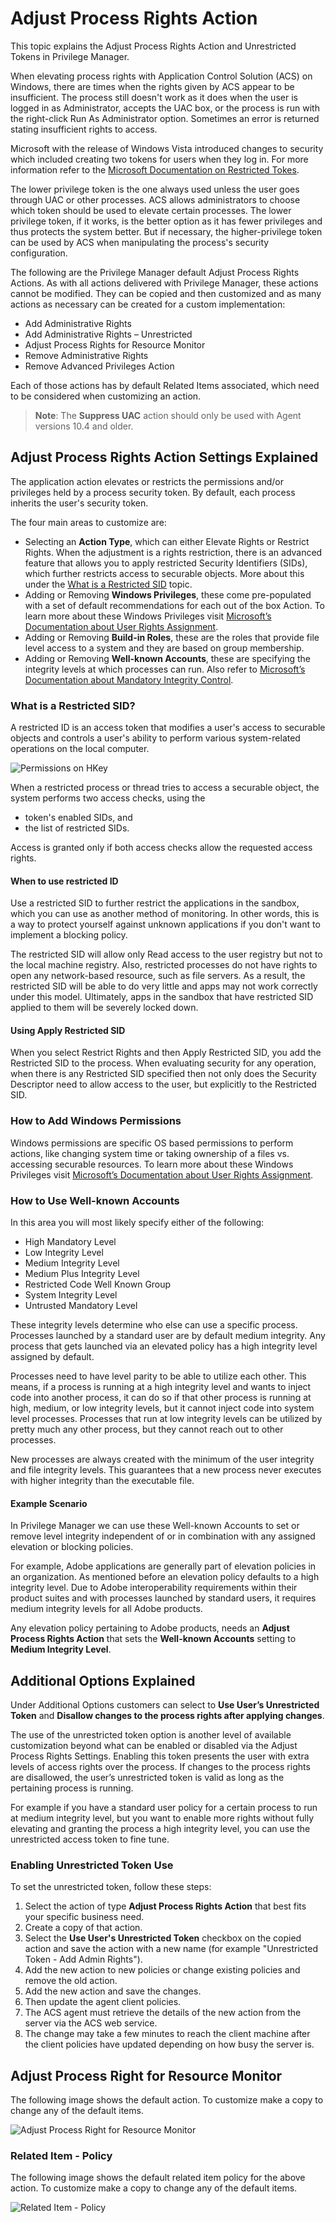 [title]: # (Adjust Process Rights)
[tags]: # (action,unrestricted token)
[priority]: # (2)
# Adjust Process Rights Action

This topic explains the Adjust Process Rights Action and Unrestricted Tokens in Privilege Manager.

When elevating process rights with Application Control Solution (ACS) on Windows, there are times when the rights given by ACS appear to be insufficient. The process still doesn't work as it does when the user is logged in as Administrator, accepts the UAC box, or the process is run with the right-click Run As Administrator option. Sometimes an error is returned stating insufficient rights to access.

Microsoft with the release of Windows Vista introduced changes to security which included creating two tokens for users when they log in. For more information refer to the [Microsoft Documentation on Restricted Tokes](https://docs.microsoft.com/en-us/windows/win32/secauthz/restricted-tokens).

The lower privilege token is the one always used unless the user goes through UAC or other processes. ACS allows administrators to choose which token should be used to elevate certain processes. The lower privilege token, if it works, is the better option as it has fewer privileges and thus protects the system better. But if necessary, the higher-privilege token can be used by ACS when manipulating the process's security configuration.

The following are the Privilege Manager default Adjust Process Rights Actions. As with all actions delivered with Privilege Manager, these actions cannot be modified. They can be copied and then customized and as many actions as
necessary can be created for a custom implementation:

* Add Administrative Rights
* Add Administrative Rights – Unrestricted
* Adjust Process Rights for Resource Monitor
* Remove Administrative Rights
* Remove Advanced Privileges Action

Each of those actions has by default Related Items associated, which need to be considered when customizing an action.

>**Note**: The __Suppress UAC__ action should only be used with Agent versions 10.4 and older.

## Adjust Process Rights Action Settings Explained

The application action elevates or restricts the permissions and/or privileges held by a process security token. By default, each process inherits the user's security token.

The four main areas to customize are:

* Selecting an __Action Type__, which can either Elevate Rights or Restrict Rights. When the adjustment is a rights restriction, there is an advanced feature that allows you to apply restricted Security Identifiers (SIDs), which further restricts access to securable objects. More about this under the [What is a Restricted SID](#what_is_a_restricted_sid_) topic.
* Adding or Removing __Windows Privileges__, these come pre-populated with a set of default recommendations for each out of the box Action. To learn more about these Windows Privileges visit [Microsoft’s Documentation about User Rights Assignment](https://docs.microsoft.com/en-us/windows/security/threat-protection/security-policy-settings/user-rights-assignment).
* Adding or Removing __Build-in Roles__, these are the roles that provide file level access to a system and they are based on group membership.
* Adding or Removing __Well-known Accounts__, these are specifying the integrity levels at which processes can run. Also refer to [Microsoft’s Documentation about Mandatory Integrity Control](https://docs.microsoft.com/en-us/windows/win32/secauthz/mandatory-integrity-control).

### What is a Restricted SID?

A restricted ID is an access token that modifies a user's access to securable objects and controls a user's ability to perform various system-related operations on the local computer.

![Permissions on HKey](images/unrestrict/perm-hkey.png)

When a restricted process or thread tries to access a securable object, the system performs two access checks, using the

* token's enabled SIDs, and
* the list of restricted SIDs.

Access is granted only if both access checks allow the requested access rights.

#### When to use restricted ID

Use a restricted SID to further restrict the applications in the sandbox, which you can use as another method of monitoring. In other words, this is a way to protect yourself against unknown applications if you don't want to implement a blocking policy.

The restricted SID will allow only Read access to the user registry but not to the local machine registry. Also, restricted processes do not have rights to open any network-based resource, such as file servers. As a result, the restricted SID will be able to do very little and apps may not work correctly under this model. Ultimately, apps in the sandbox that have restricted SID applied to them will be severely locked down.

#### Using Apply Restricted SID

When you select Restrict Rights and then Apply Restricted SID, you add the Restricted SID to the process. When evaluating security for any operation, when there is any Restricted SID specified then not only does the Security Descriptor
need to allow access to the user, but explicitly to the Restricted SID.

### How to Add Windows Permissions

Windows permissions are specific OS based permissions to perform actions, like changing system time or taking ownership of a files vs. accessing securable resources. To learn more about these Windows Privileges visit [Microsoft’s
Documentation about User Rights Assignment](https://docs.microsoft.com/en-us/windows/security/threat-protection/security-policy-settings/user-rights-assignment).

### How to Use Well-known Accounts

In this area you will most likely specify either of the following:

* High Mandatory Level
* Low Integrity Level
* Medium Integrity Level
* Medium Plus Integrity Level
* Restricted Code Well Known Group
* System Integrity Level
* Untrusted Mandatory Level

These integrity levels determine who else can use a specific process. Processes launched by a standard user are by default medium integrity. Any process that gets launched via an elevated policy has a high integrity level assigned by
default.

Processes need to have level parity to be able to utilize each other. This means, if a process is running at a high integrity level and wants to inject code into another process, it can do so if that other process is running at
high, medium, or low integrity levels, but it cannot inject code into system level processes. Processes that run at low integrity levels can be utilized by pretty much any other process, but they cannot reach out to other processes.

New processes are always created with the minimum of the user integrity and file integrity levels. This guarantees that a new process never executes with higher integrity than the executable file.

#### Example Scenario

In Privilege Manager we can use these Well-known Accounts to set or remove level integrity independent of or in combination with any assigned elevation or blocking policies.

For example, Adobe applications are generally part of elevation policies in an organization. As mentioned before an elevation policy defaults to a high integrity level. Due to Adobe interoperability requirements within their product
suites and with processes launched by standard users, it requires medium integrity levels for all Adobe products.

Any elevation policy pertaining to Adobe products, needs an __Adjust Process Rights Action__ that sets the __Well-known Accounts__ setting to __Medium Integrity Level__.

## Additional Options Explained

Under Additional Options customers can select to __Use User’s Unrestricted Token__ and __Disallow changes to the process rights after applying changes__.

The use of the unrestricted token option is another level of available customization beyond what can be enabled or disabled via the Adjust Process Rights Settings. Enabling this token presents the user with extra levels of
access rights over the process. If changes to the process rights are disallowed, the user’s unrestricted token is valid as long as the pertaining process is running.

For example if you have a standard user policy for a certain process to run at medium integrity level, but you want to enable more rights without fully elevating and granting the process a high integrity level, you can use the unrestricted access token to fine tune.

### Enabling Unrestricted Token Use

To set the unrestricted token, follow these steps:

1. Select the action of type __Adjust Process Rights Action__ that best fits your specific business need.
2. Create a copy of that action.
3. Select the __Use User's Unrestricted Token__ checkbox on the copied action and save the action with a new name (for example "Unrestricted Token - Add Admin Rights").
4. Add the new action to new policies or change existing policies and remove the old action.
5. Add the new action and save the changes.
6. Then update the agent client policies.
7. The ACS agent must retrieve the details of the new action from the server via the ACS web service.
8. The change may take a few minutes to reach the client machine after the client policies have updated depending on how busy the server is.

## Adjust Process Right for Resource Monitor

The following image shows the default action. To customize make a copy to change any of the default items.

![Adjust Process Right for Resource Monitor](images/unrestrict/action-adj-process-rights.png "Adjust Process Right for Resource Monitor")

### Related Item - Policy

The following image shows the default related item policy for the above action. To customize make a copy to change any of the default items.

![Related Item - Policy](images/unrestrict/related-item-client-option.png "Related Item - Policy")
